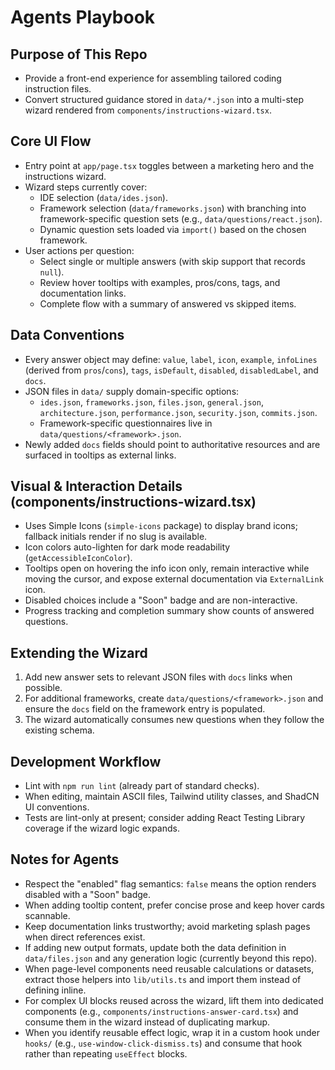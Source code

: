 # Agents Playbook

## Purpose of This Repo
- Provide a front-end experience for assembling tailored coding instruction files.
- Convert structured guidance stored in `data/*.json` into a multi-step wizard rendered from `components/instructions-wizard.tsx`.

## Core UI Flow
- Entry point at `app/page.tsx` toggles between a marketing hero and the instructions wizard.
- Wizard steps currently cover:
  - IDE selection (`data/ides.json`).
  - Framework selection (`data/frameworks.json`) with branching into framework-specific question sets (e.g., `data/questions/react.json`).
  - Dynamic question sets loaded via `import()` based on the chosen framework.
- User actions per question:
  - Select single or multiple answers (with skip support that records `null`).
  - Review hover tooltips with examples, pros/cons, tags, and documentation links.
  - Complete flow with a summary of answered vs skipped items.

## Data Conventions
- Every answer object may define: `value`, `label`, `icon`, `example`, `infoLines` (derived from `pros`/`cons`), `tags`, `isDefault`, `disabled`, `disabledLabel`, and `docs`.
- JSON files in `data/` supply domain-specific options:
  - `ides.json`, `frameworks.json`, `files.json`, `general.json`, `architecture.json`, `performance.json`, `security.json`, `commits.json`.
  - Framework-specific questionnaires live in `data/questions/<framework>.json`.
- Newly added `docs` fields should point to authoritative resources and are surfaced in tooltips as external links.

## Visual & Interaction Details (components/instructions-wizard.tsx)
- Uses Simple Icons (`simple-icons` package) to display brand icons; fallback initials render if no slug is available.
- Icon colors auto-lighten for dark mode readability (`getAccessibleIconColor`).
- Tooltips open on hovering the info icon only, remain interactive while moving the cursor, and expose external documentation via `ExternalLink` icon.
- Disabled choices include a "Soon" badge and are non-interactive.
- Progress tracking and completion summary show counts of answered questions.

## Extending the Wizard
1. Add new answer sets to relevant JSON files with `docs` links when possible.
2. For additional frameworks, create `data/questions/<framework>.json` and ensure the `docs` field on the framework entry is populated.
3. The wizard automatically consumes new questions when they follow the existing schema.

## Development Workflow
- Lint with `npm run lint` (already part of standard checks).
- When editing, maintain ASCII files, Tailwind utility classes, and ShadCN UI conventions.
- Tests are lint-only at present; consider adding React Testing Library coverage if the wizard logic expands.

## Notes for Agents
- Respect the "enabled" flag semantics: `false` means the option renders disabled with a "Soon" badge.
- When adding tooltip content, prefer concise prose and keep hover cards scannable.
- Keep documentation links trustworthy; avoid marketing splash pages when direct references exist.
- If adding new output formats, update both the data definition in `data/files.json` and any generation logic (currently beyond this repo).
- When page-level components need reusable calculations or datasets, extract those helpers into `lib/utils.ts` and import them instead of defining inline.
- For complex UI blocks reused across the wizard, lift them into dedicated components (e.g., `components/instructions-answer-card.tsx`) and consume them in the wizard instead of duplicating markup.
- When you identify reusable effect logic, wrap it in a custom hook under `hooks/` (e.g., `use-window-click-dismiss.ts`) and consume that hook rather than repeating `useEffect` blocks.

